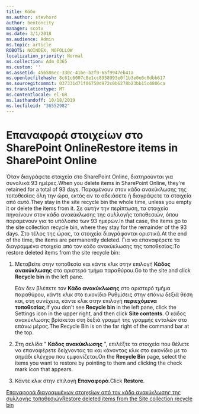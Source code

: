 ```yaml
---
title: Κάδο
ms.author: stevhord
author: bentoncity
manager: scotv
ms.date: 3/1/2018
ms.audience: Admin
ms.topic: article
ROBOTS: NOINDEX, NOFOLLOW
localization_priority: Normal
ms.collection: Adm_O365
ms.custom: ''
ms.assetid: 456586ec-330c-41be-b2f9-65f9947eb41a
ms.openlocfilehash: 8c61c6007c8e1cc8958993e0f1b3e0e6c0dbb617
ms.sourcegitcommit: 037331d71f06750d972c0b6278b23bb15c4806ca
ms.translationtype: MT
ms.contentlocale: el-GR
ms.lasthandoff: 10/18/2019
ms.locfileid: "36552982"
---
```

# <a name="restore-items-in-sharepoint-online"></a><span data-ttu-id="d239d-102">Επαναφορά στοιχείων στο SharePoint Online</span><span class="sxs-lookup"><span data-stu-id="d239d-102">Restore items in SharePoint Online</span></span>

<span data-ttu-id="d239d-103">Όταν διαγράφετε στοιχεία στο SharePoint Online, διατηρούνται για συνολικά 93 ημέρες.</span><span class="sxs-lookup"><span data-stu-id="d239d-103">When you delete items in SharePoint Online, they're retained for a total of 93 days.</span></span> <span data-ttu-id="d239d-104">Παραμένουν στον κάδο ανακύκλωσης της τοποθεσίας όλη την ώρα, εκτός αν το αδειάσετε ή διαγράψετε τα στοιχεία από αυτό.</span><span class="sxs-lookup"><span data-stu-id="d239d-104">They stay in the site recycle bin the whole time, unless you empty it or delete the items from it.</span></span> <span data-ttu-id="d239d-105">Σε αυτήν την περίπτωση, τα στοιχεία πηγαίνουν στον κάδο ανακύκλωσης της συλλογής τοποθεσιών, όπου παραμένουν για το υπόλοιπο των 93 ημερών.</span><span class="sxs-lookup"><span data-stu-id="d239d-105">In that case, the items go to the site collection recycle bin, where they stay for the remainder of the 93 days.</span></span> <span data-ttu-id="d239d-106">Στο τέλος της ώρας, τα στοιχεία διαγράφονται οριστικά.</span><span class="sxs-lookup"><span data-stu-id="d239d-106">At the end of the time, the items are permanently deleted.</span></span> <span data-ttu-id="d239d-107">Για να επαναφέρετε τα διαγραμμένα στοιχεία από τον κάδο ανακύκλωσης της τοποθεσίας:</span><span class="sxs-lookup"><span data-stu-id="d239d-107">To restore deleted items from the site recycle bin:</span></span>
  
1. <span data-ttu-id="d239d-108">Μεταβείτε στην τοποθεσία και κάντε κλικ στην επιλογή **Κάδος ανακύκλωσης** στο αριστερό τμήμα παραθύρου.</span><span class="sxs-lookup"><span data-stu-id="d239d-108">Go to the site and click **Recycle bin** in the left pane.</span></span> 
    
    <span data-ttu-id="d239d-109">Εάν δεν βλέπετε τον **Κάδο ανακύκλωσης** στο αριστερό τμήμα παραθύρου, κάντε κλικ στο εικονίδιο Ρυθμίσεις στην επάνω δεξιά θέση και, στη συνέχεια, κάντε κλικ στην επιλογή **περιεχόμενα τοποθεσίας**.</span><span class="sxs-lookup"><span data-stu-id="d239d-109">If you don't see **Recycle bin** in the left pane, click the Settings icon in the upper right, and then click **Site contents**.</span></span> <span data-ttu-id="d239d-110">Ο κάδος ανακύκλωσης βρίσκεται στη δεξιά γραμμή της γραμμής εντολών στο επάνω μέρος.</span><span class="sxs-lookup"><span data-stu-id="d239d-110">The Recycle Bin is on the far right of the command bar at the top.</span></span>
    
2. <span data-ttu-id="d239d-111">Στη σελίδα " **Κάδος ανακύκλωσης** ", επιλέξτε τα στοιχεία που θέλετε να επαναφέρετε δείχνοντας τα και κάνοντας κλικ στο εικονίδιο με το σημάδι ελέγχου που εμφανίζεται.</span><span class="sxs-lookup"><span data-stu-id="d239d-111">On the **Recycle Bin** page, select the items you want to restore by pointing to them and clicking the check mark icon that appears.</span></span> 
    
3. <span data-ttu-id="d239d-112">Κάντε κλικ στην επιλογή **Επαναφορά**.</span><span class="sxs-lookup"><span data-stu-id="d239d-112">Click **Restore**.</span></span>
    
[<span data-ttu-id="d239d-113">Επαναφορά διαγραμμένων στοιχείων από τον κάδο ανακύκλωσης της συλλογής τοποθεσιών</span><span class="sxs-lookup"><span data-stu-id="d239d-113">Restore deleted items from the Site collection recycle bin</span></span>](https://go.microsoft.com/fwlink/?linkid=866439)
  

